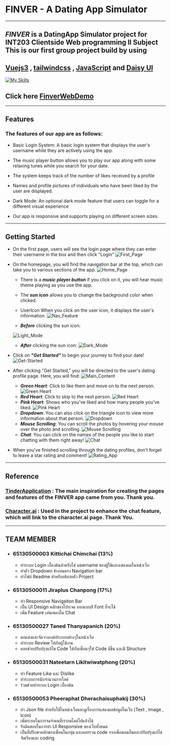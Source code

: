 # FINVER - A Dating App Simulator
******
   ## *FINVER* is a DatingApp Simulator project for INT203 Clientside Web programming II Subject This is our first group project build by using
   ## [Vuejs3](https://vuejs.org/) , [tailwindcss](https://tailwindcss.com/) , [JavaScript](https://developer.mozilla.org/en-US/docs/Learn/Getting_started_with_the_web/JavaScript_basics) and [Daisy UI](https://daisyui.com/)
   [![My Skills](https://skillicons.dev/icons?i=vue,tailwind,js&perline=4)](https://skillicons.dev)
     <br>  
## Click here [FinverWebDemo](https://project-1-sec-1-finver.vercel.app/)
   ***************
## Features
### The features of our app are as follows:

- Basic Login System: A basic login system that displays the user's username while they are actively using the app.

- The music player button allows you to play our app along with some relaxing tunes while you search for your date.

- The system keeps track of the number of likes received by a profile

- Names and profile pictures of individuals who have been liked by the user are displayed.

- Dark Mode: An optional dark mode feature that users can toggle for a different visual experience

- Our app is responsive and supports playing on different screen sizes.

*******

## Getting Started
 - On the first page, users will see the login page where they can enter their username in the box and then click "Login"
![First_Page](./src/assets/imgReadme/firstpage.png)

- On the homepage, you will find the navigation bar at the top, which can take you to various sections of the app.
![Home_Page](/src/assets/imgReadme/homepage.png)

   * There is a *__music player button__* if you click on it, you will hear music theme  playing as you use the app.
 
   * The *__sun icon__* allows you to change the background color when clicked.
   * UserIcon When you click on the user icon, it displays the user's information.
  ![Nav_Feature](/src/assets/imgReadme/navbar.png)
   * *__Before__* clicking the sun icon:
   
  ![Light_Mode](/src/assets/imgReadme/lightmode.png)
   * *__After__* clicking the sun icon:
  ![Dark_Mode](/src/assets/imgReadme/darkmode.png)

- Click on *__"Get Started"__* to begin your journey to find your date!
![Get-Started](src/assets/imgReadme/started.png)


- After clicking "Get Started," you will be directed to the user's dating profile page. Here, you will find:
 ![Main_Content](src/assets/imgReadme/Maincontent.png)
    * *__Green Heart__*: Click to like them and move on to the next person.
    ![Green Heart](src/assets/imgReadme/g-heart.png)
    * *__Red Heart__*: Click to skip to the next person.
    ![Red Heart](src/assets/imgReadme/r-heart.png)
    * *__Pink Heart__*: Shows who you've liked and how many people you've liked.
    ![Pink Heart](src/assets/imgReadme/p-heart.png)
    * *__Dropdown__*: You can also click on the triangle icon to view more information about that person.
    ![Dropdown](src/assets/imgReadme/dropdown.png)
    * *__Mouse Scrolling__*: You can scroll the photos by hovering your mouse over the photo and scrolling.
    ![Mouse Scrolling](src/assets/imgReadme/scrolling.png)
    * *__Chat__*: You can click on the names of the people you like to start chatting with them right away!
    ![Chat](src/assets/imgReadme/Chat.png)
- When you've finished scrolling through the dating profiles, don't forget to leave a star rating and comment!
![Rating_App](src/assets/imgReadme/Rating.png)
*************
## Reference
### [TinderApplication](https://tinder.com/th) : The main inspiration for creating the pages and features of the FINVER app came from you. Thank you.
### [Character.ai](https://beta.character.ai/) : Used in the project to enhance the chat feature, which will link to the character.ai page. Thank You.

*************
## TEAM MEMBER
- ###  65130500003 Kittichai Chimchai (13%)
   * ทำระบบ Login เบื้องต้นสำหรับใส่ username ของผู้ใช้และแสดงผลในหน้าเว็บ
   * ทำตัว Dropdown ข้างบนตรง Navigation bar
   * ทำไฟล์ Readme สำหรับอธิบายตัว Project
- ###  65130500011 Jiraplus Chanpong (17%)
   * ทำ Responsive Navigaiton Bar
   * เป็น UI Design หลักของโปรเจค ออกแบบสี Font ที่จะใช้ 
   * เพิ่ม Feature เล่นเพลงใน Chat 
- ###  65130500027 Taned Thanyapanich (20%)
   * ตกแต่งและจัดวางองค์ประกอบต่างๆในหน้าเว็บ
   * ทำระบบ Review ให้กับผู้ใช้งาน
   * คอยช่วยปรับปรุงแก้ไข Code ให้กับเพื่อนๆให้ Code ดีขึ้น และมี Structure
- ###  65130500031 Nateetarn Likitwiwatphong (20%)
   * ทำ Feature Like และ Dislike 
   * ทำระบบการนับจำนวนการไลค์
   * ร่วมช่วยทำระบบ Login เบื้องต้น
- ###  65130500053 Pheeraphat Dherachaisuphakij (30%)
   * ทำ Json file สำหรับใช้ในหน้าเว็บและดูเรื่องการแสดงผลข้อมูลในเว็บ (Text , Image , Icon)
   * เพิ่มระบบในการจดจำคนที่เรากดไลค์ไปแล้วได้
   * รับผิดชอบในการทำ UI Responsive ของเว็บทั้งหมด
   * เป็นที่ปรึกษาหลักของเพื่อนในกลุ่ม และคอยรวม code จากเพื่อนคนอื่นและปรับปรุงแก้ไขจัดเรียงและ coding 
